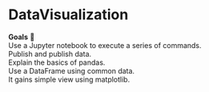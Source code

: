 # DataVisualization

<strong>Goals</strong> :raised_hands: <br>
Use a Jupyter notebook to execute a series of commands.<br>
Publish and publish data.<br>
Explain the basics of pandas.<br>
Use a DataFrame using common data.<br>
It gains simple view using matplotlib.<br>
